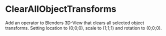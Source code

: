# ClearAllObjectTransforms
Add an operator to Blenders 3D-View that clears all selected object transforms. Setting location to (0;0;0), scale to (1;1;1) and rotation to (0;0;0).
